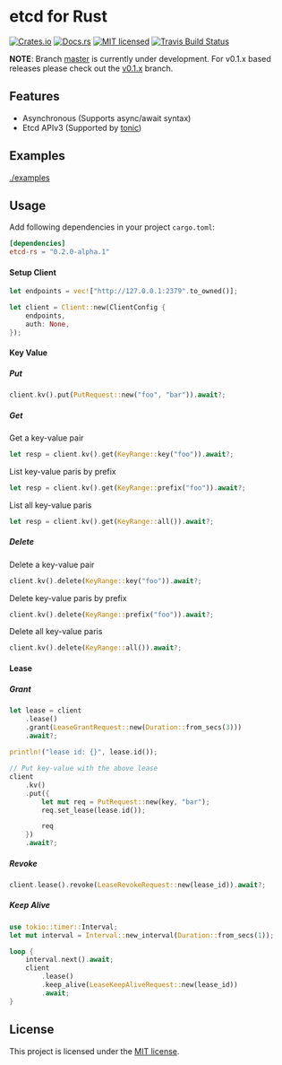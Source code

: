 etcd for Rust
====

[![Crates.io][crates-badge]][crates-url]
[![Docs.rs][docs-badge]][docs-url]
[![MIT licensed][mit-badge]][mit-url]
[![Travis Build Status][travis-badge]][travis-url]

[crates-badge]: https://img.shields.io/crates/v/etcd-rs.svg
[crates-url]: https://crates.io/crates/etcd-rs
[docs-badge]: https://docs.rs/etcd-rs/badge.svg
[docs-url]: https://docs.rs/etcd-rs
[mit-badge]: https://img.shields.io/badge/license-MIT-blue.svg
[mit-url]: LICENSE-MIT
[travis-badge]: https://travis-ci.org/ccc13/etcd-rs.svg?branch=master
[travis-url]: https://travis-ci.org/ccc13/etcd-rs

**NOTE**: Branch [master](https://github.com/ccc13/etcd-rs/tree/master) is currently under development. For v0.1.x based releases please check out the [v0.1.x](https://github.com/ccc13/etcd-rs/tree/v0.1.x) branch.

Features
----

- Asynchronous (Supports async/await syntax)
- Etcd APIv3 (Supported by [tonic](https://github.com/hyperium/tonic))

Examples
----

[./examples](./examples)

Usage
----

Add following dependencies in your project `cargo.toml`:

```toml
[dependencies]
etcd-rs = "0.2.0-alpha.1"
```

#### Setup Client

```rust
let endpoints = vec!["http://127.0.0.1:2379".to_owned()];

let client = Client::new(ClientConfig {
    endpoints,
    auth: None,
});
```

#### Key Value

##### Put

```rust
client.kv().put(PutRequest::new("foo", "bar")).await?;
```

##### Get

Get a key-value pair

```rust
let resp = client.kv().get(KeyRange::key("foo")).await?;
```

List key-value paris by prefix

```rust
let resp = client.kv().get(KeyRange::prefix("foo")).await?;
```

List all key-value paris

```rust
let resp = client.kv().get(KeyRange::all()).await?;
```

##### Delete

Delete a key-value pair

```rust
client.kv().delete(KeyRange::key("foo")).await?;
```

Delete key-value paris by prefix

```rust
client.kv().delete(KeyRange::prefix("foo")).await?;
```

Delete all key-value paris

```rust
client.kv().delete(KeyRange::all()).await?;
```

#### Lease

##### Grant

```rust
let lease = client
    .lease()
    .grant(LeaseGrantRequest::new(Duration::from_secs(3)))
    .await?;
        
println!("lease id: {}", lease.id());

// Put key-value with the above lease
client
    .kv()
    .put({
        let mut req = PutRequest::new(key, "bar");
        req.set_lease(lease.id());

        req
    })
    .await?;
```

##### Revoke

```rust
client.lease().revoke(LeaseRevokeRequest::new(lease_id)).await?;
```

##### Keep Alive

```rust
use tokio::timer::Interval;
let mut interval = Interval::new_interval(Duration::from_secs(1));

loop {
    interval.next().await;
    client
        .lease()
        .keep_alive(LeaseKeepAliveRequest::new(lease_id))
        .await;
}
```

License
----

This project is licensed under the [MIT license](LICENSE).

